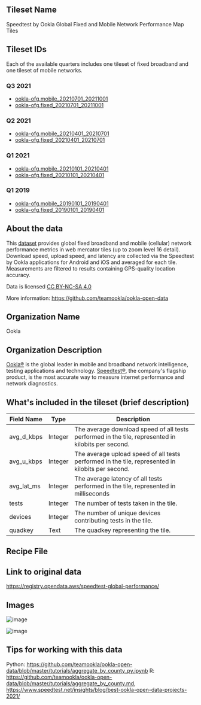 ## Tileset Name

Speedtest by Ookla Global Fixed and Mobile Network Performance Map Tiles

## Tileset IDs

Each of the available quarters includes one tileset of fixed broadband and one tileset of mobile networks.

### Q3 2021
* [ookla-ofg.mobile_20210701_20211001](https://studio.mapbox.com/tilesets/ookla-ofg.mobile_20210701_20211001/)
* [ookla-ofg.fixed_20210701_20211001](https://studio.mapbox.com/tilesets/ookla-ofg.fixed_20210701_20211001/)

### Q2 2021
* [ookla-ofg.mobile_20210401_20210701](https://studio.mapbox.com/tilesets/ookla-ofg.mobile_20210401_20210701/)
* [ookla-ofg.fixed_20210401_20210701](https://studio.mapbox.com/tilesets/ookla-ofg.fixed_20210401_20210701/)

### Q1 2021
* [ookla-ofg.mobile_20210101_20210401](https://studio.mapbox.com/tilesets/ookla-ofg.mobile_20210101_20210401/)
* [ookla-ofg.fixed_20210101_20210401](https://studio.mapbox.com/tilesets/ookla-ofg.fixed_20210101_20210401/)

### Q1 2019
* [ookla-ofg.mobile_20190101_20190401](https://studio.mapbox.com/tilesets/ookla-ofg.mobile_20190101_20190401/)
* [ookla-ofg.fixed_20190101_20190401](https://studio.mapbox.com/tilesets/ookla-ofg.fixed_20190101_20190401/)

## About the data

This [dataset](https://registry.opendata.aws/speedtest-global-performance/) provides global fixed broadband and mobile (cellular) network performance metrics in web mercator tiles (up to zoom level 16 detail). Download speed, upload speed, and latency are collected via the Speedtest by Ookla applications for Android and iOS and averaged for each tile. Measurements are filtered to results containing GPS-quality location accuracy.

Data is licensed [CC BY-NC-SA 4.0](https://creativecommons.org/licenses/by-nc-sa/4.0/)

More information: https://github.com/teamookla/ookla-open-data

## Organization Name

Ookla

## Organization Description

[Ookla®](https://www.ookla.com/) is the global leader in mobile and broadband network intelligence, testing applications and technology. [Speedtest®](https://www.speedtest.net/), the company's flagship product, is the most accurate way to measure internet performance and network diagnostics.

## What's included in the tileset (brief description)

| Field Name | Type | Description |
| --- | --- | --- |
| avg_d_kbps | Integer | The average download speed of all tests performed in the tile, represented in kilobits per second. |
| avg_u_kbps | Integer | The average upload speed of all tests performed in the tile, represented in kilobits per second. |
| avg_lat_ms | Integer | The average latency of all tests performed in the tile, represented in milliseconds |
| tests | Integer | The number of tests taken in the tile. |
| devices | Integer | The number of unique devices contributing tests in the tile. |
| quadkey | Text | The quadkey representing the tile.  |

## Recipe File

## Link to original data 

https://registry.opendata.aws/speedtest-global-performance/

## Images

![image](https://user-images.githubusercontent.com/22896/137829010-9c9e02c0-1f08-4d78-9103-4c410c732d38.png)

![image](https://user-images.githubusercontent.com/22896/137829045-6e7728dc-1492-4c12-a09e-2d5de62e983d.png)


## Tips for working with this data

Python: https://github.com/teamookla/ookla-open-data/blob/master/tutorials/aggregate_by_county_py.ipynb
R: https://github.com/teamookla/ookla-open-data/blob/master/tutorials/aggregate_by_county.md, https://www.speedtest.net/insights/blog/best-ookla-open-data-projects-2021/
